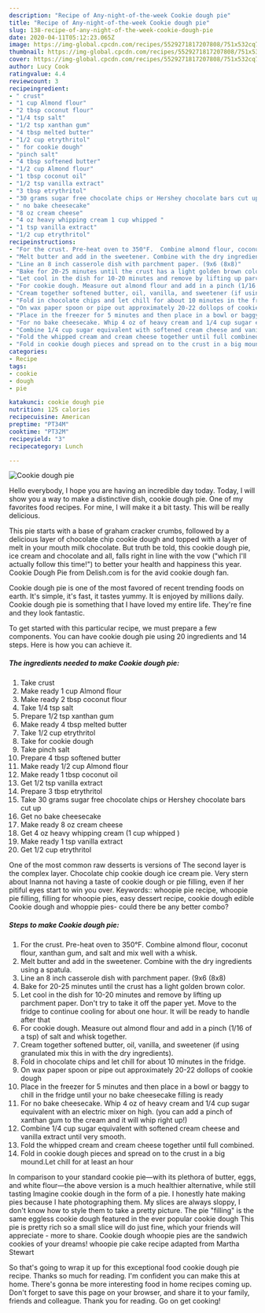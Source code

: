 ```yaml
---
description: "Recipe of Any-night-of-the-week Cookie dough pie"
title: "Recipe of Any-night-of-the-week Cookie dough pie"
slug: 138-recipe-of-any-night-of-the-week-cookie-dough-pie
date: 2020-04-11T05:12:23.065Z
image: https://img-global.cpcdn.com/recipes/5529271817207808/751x532cq70/cookie-dough-pie-recipe-main-photo.jpg
thumbnail: https://img-global.cpcdn.com/recipes/5529271817207808/751x532cq70/cookie-dough-pie-recipe-main-photo.jpg
cover: https://img-global.cpcdn.com/recipes/5529271817207808/751x532cq70/cookie-dough-pie-recipe-main-photo.jpg
author: Lucy Cook
ratingvalue: 4.4
reviewcount: 3
recipeingredient:
- " crust"
- "1 cup Almond flour"
- "2 tbsp coconut flour"
- "1/4 tsp salt"
- "1/2 tsp xanthan gum"
- "4 tbsp melted butter"
- "1/2 cup etrythritol"
- " for cookie dough"
- "pinch salt"
- "4 tbsp softened butter"
- "1/2 cup Almond flour"
- "1 tbsp coconut oil"
- "1/2 tsp vanilla extract"
- "3 tbsp etrythritol"
- "30 grams sugar free chocolate chips or Hershey chocolate bars cut up"
- " no bake cheesecake"
- "8 oz cream cheese"
- "4 oz heavy whipping cream 1 cup whipped "
- "1 tsp vanilla extract"
- "1/2 cup etrythritol"
recipeinstructions:
- "For the crust. Pre-heat oven to 350°F.  Combine almond flour, coconut flour, xanthan gum, and salt and mix well with a whisk."
- "Melt butter and add in the sweetener. Combine with the dry ingredients using a spatula."
- "Line an 8 inch casserole dish with parchment paper. (9x6 (8x8)"
- "Bake for 20-25 minutes until the crust has a light golden brown color."
- "Let cool in the dish for 10-20 minutes and remove by lifting up parchment paper. Don&#39;t try to take it off the paper yet. Move to the fridge to continue cooling for about one hour. It will be ready to handle after that"
- "For cookie dough. Measure out almond flour and add in a pinch (1/16 of a tsp) of salt and whisk together."
- "Cream together softened butter, oil, vanilla, and sweetener (if using granulated mix this in with the dry ingredients)."
- "Fold in chocolate chips and let chill for about 10 minutes in the fridge."
- "On wax paper spoon or pipe out approximately 20-22 dollops of cookie dough"
- "Place in the freezer for 5 minutes and then place in a bowl or baggy to chill in the fridge until your no bake cheesecake filling is ready"
- "For no bake cheesecake. Whip 4 oz of heavy cream and 1/4 cup sugar equivalent with an electric mixer on high. (you can add a pinch of xanthan gum to the cream and it will whip right up!)"
- "Combine 1/4 cup sugar equivalent with softened cream cheese and vanilla extract until very smooth."
- "Fold the whipped cream and cream cheese together until full combined."
- "Fold in cookie dough pieces and spread on to the crust in a big mound.Let chill for at least an hour"
categories:
- Recipe
tags:
- cookie
- dough
- pie

katakunci: cookie dough pie 
nutrition: 125 calories
recipecuisine: American
preptime: "PT34M"
cooktime: "PT32M"
recipeyield: "3"
recipecategory: Lunch

---
```



![Cookie dough pie](https://img-global.cpcdn.com/recipes/5529271817207808/751x532cq70/cookie-dough-pie-recipe-main-photo.jpg)

Hello everybody, I hope you are having an incredible day today. Today, I will show you a way to make a distinctive dish, cookie dough pie. One of my favorites food recipes. For mine, I will make it a bit tasty. This will be really delicious.

This pie starts with a base of graham cracker crumbs, followed by a delicious layer of chocolate chip cookie dough and topped with a layer of melt in your mouth milk chocolate. But truth be told, this cookie dough pie, ice cream and chocolate and all, falls right in line with the vow (&#34;which I&#39;ll actually follow this time!&#34;) to better your health and happiness this year. Cookie Dough Pie from Delish.com is for the avid cookie dough fan.

Cookie dough pie is one of the most favored of recent trending foods on earth. It's simple, it's fast, it tastes yummy. It is enjoyed by millions daily. Cookie dough pie is something that I have loved my entire life. They're fine and they look fantastic.


To get started with this particular recipe, we must prepare a few components. You can have cookie dough pie using 20 ingredients and 14 steps. Here is how you can achieve it.

##### The ingredients needed to make Cookie dough pie:

1. Take  crust
1. Make ready 1 cup Almond flour
1. Make ready 2 tbsp coconut flour
1. Take 1/4 tsp salt
1. Prepare 1/2 tsp xanthan gum
1. Make ready 4 tbsp melted butter
1. Take 1/2 cup etrythritol
1. Take  for cookie dough
1. Take pinch salt
1. Prepare 4 tbsp softened butter
1. Make ready 1/2 cup Almond flour
1. Make ready 1 tbsp coconut oil
1. Get 1/2 tsp vanilla extract
1. Prepare 3 tbsp etrythritol
1. Take 30 grams sugar free chocolate chips or Hershey chocolate bars cut up
1. Get  no bake cheesecake
1. Make ready 8 oz cream cheese
1. Get 4 oz heavy whipping cream (1 cup whipped )
1. Make ready 1 tsp vanilla extract
1. Get 1/2 cup etrythritol


One of the most common raw desserts is versions of The second layer is the complex layer. Chocolate chip cookie dough ice cream pie. Very stern about Inanna not having a taste of cookie dough or pie filling, even if her pitiful eyes start to win you over. Keywords:: whoopie pie recipe, whoopie pie filling, filling for whoopie pies, easy dessert recipe, cookie dough edible Cookie dough and whoppie pies- could there be any better combo? 

##### Steps to make Cookie dough pie:

1. For the crust. Pre-heat oven to 350°F.  Combine almond flour, coconut flour, xanthan gum, and salt and mix well with a whisk.
1. Melt butter and add in the sweetener. Combine with the dry ingredients using a spatula.
1. Line an 8 inch casserole dish with parchment paper. (9x6 (8x8)
1. Bake for 20-25 minutes until the crust has a light golden brown color.
1. Let cool in the dish for 10-20 minutes and remove by lifting up parchment paper. Don&#39;t try to take it off the paper yet. Move to the fridge to continue cooling for about one hour. It will be ready to handle after that
1. For cookie dough. Measure out almond flour and add in a pinch (1/16 of a tsp) of salt and whisk together.
1. Cream together softened butter, oil, vanilla, and sweetener (if using granulated mix this in with the dry ingredients).
1. Fold in chocolate chips and let chill for about 10 minutes in the fridge.
1. On wax paper spoon or pipe out approximately 20-22 dollops of cookie dough
1. Place in the freezer for 5 minutes and then place in a bowl or baggy to chill in the fridge until your no bake cheesecake filling is ready
1. For no bake cheesecake. Whip 4 oz of heavy cream and 1/4 cup sugar equivalent with an electric mixer on high. (you can add a pinch of xanthan gum to the cream and it will whip right up!)
1. Combine 1/4 cup sugar equivalent with softened cream cheese and vanilla extract until very smooth.
1. Fold the whipped cream and cream cheese together until full combined.
1. Fold in cookie dough pieces and spread on to the crust in a big mound.Let chill for at least an hour


In comparison to your standard cookie pie—with its plethora of butter, eggs, and white flour—the above version is a much healthier alternative, while still tasting Imagine cookie dough in the form of a pie. I honestly hate making pies because I hate photographing them. My slices are always sloppy, I don&#39;t know how to style them to take a pretty picture. The pie &#34;filling&#34; is the same eggless cookie dough featured in the ever popular cookie dough This pie is pretty rich so a small slice will do just fine, which your friends will appreciate - more to share. Cookie dough whoopie pies are the sandwich cookies of your dreams! whoopie pie cake recipe adapted from Martha Stewart 

So that's going to wrap it up for this exceptional food cookie dough pie recipe. Thanks so much for reading. I'm confident you can make this at home. There's gonna be more interesting food in home recipes coming up. Don't forget to save this page on your browser, and share it to your family, friends and colleague. Thank you for reading. Go on get cooking!
